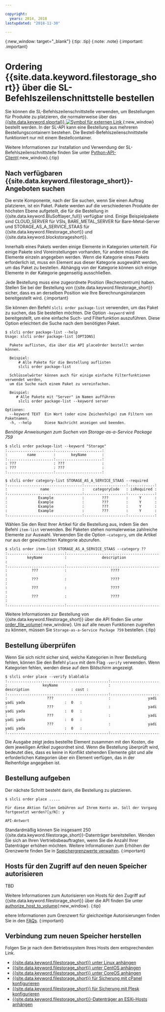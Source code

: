 ```yaml
---

copyright:
  years: 2014, 2018
lastupdated: "2018-11-30"

---
```

{:new_window: target="_blank"}
{:tip: .tip}
{:note: .note}
{:important: .important}

# Ordering {{site.data.keyword.filestorage_short}} über die SL-Befehlszeilenschnittstelle bestellen

Sie können die SL-Befehlszeilenschnittstelle verwenden, um Bestellungen für Produkte zu platzieren, die normalerweise über das [ {{site.data.keyword.slportal}} ![Symbol für externen Link](../../icons/launch-glyph.svg "Symbol für externen Link") ](https://control.softlayer.com/){:new_window} bestellt werden. In der SL-API kann eine Bestellung aus mehreren Bestellungscontainern bestehen. Die Bestell-Befehlszeilenschnittstelle funktioniert nur mit einem Bestellcontainer.

Weitere Informationen zur Installation und Verwendung der SL-Befehlszeilenschnittstelle finden Sie unter [Python-API-Client](https://softlayer-python.readthedocs.io/en/latest/cli.html){:new_window}.{:tip}

## Nach verfügbaren {{site.data.keyword.filestorage_short}}-Angeboten suchen

Die erste Komponente, nach der Sie suchen, wenn Sie einen Auftrag platzieren, ist ein Paket. Pakete werden auf die verschiedenen Produkte der höchsten Ebene aufgeteilt, die für die Bestellung in {{site.data.keyword.BluSoftlayer_full}} verfügbar sind. Einige Beispielpakete sind CLOUD_SERVER für VSIs, BARE_METAL_SERVER für Bare-Metal-Server und STORAGE_AS_A_SERVICE_STAAS für {{site.data.keyword.filestorage_short}} und {{site.data.keyword.blockstorageshort}}.

Innerhalb eines Pakets werden einige Elemente in Kategorien unterteilt. Für einige Pakete sind Voreinstellungen vorhanden, für andere müssen die Elemente einzeln angegeben werden. Wenn die Kategorie eines Pakets erforderlich ist, muss ein Element aus dieser Kategorie ausgewählt werden, um das Paket zu bestellen. Abhängig von der Kategorie können sich einige Elemente in der Kategorie gegenseitig ausschließen.

Jede Bestellung muss eine zugeordnete Position (Rechenzentrum) haben. Stellen Sie bei der Bestellung von {{site.data.keyword.filestorage_short}} sicher, dass es an derselben Position wie Ihre Berechnungsinstanzen bereitgestellt wird.
{:important}

Sie können den Befehl `slcli order package-list` verwenden, um das Paket zu suchen, das Sie bestellen möchten. Die Option `-keyword` wird bereitgestellt, um eine einfache Such- und Filterfunktion auszuführen. Diese Option erleichtert die Suche nach dem benötigten Paket.

```
$ slcli order package-list --help
Usage: slcli order package-list [OPTIONS]

  Pakete auflisten, die über die API placeOrder bestellt werden können.

  Beispiel:
      # Alle Pakete für die Bestellung auflisten
      slcli order package-list

  Schlüsselwörter können auch für einige einfache Filterfunktionen verwendet werden,
  um die Suche nach einem Paket zu vereinfachen.

  Beispiel:
     # Alle Pakete mit "Server" im Namen aufführen
      slcli order package-list --keyword server

Optionen:
  --keyword TEXT  Ein Wort (oder eine Zeichenfolge) zum Filtern von Paketnamen.
  -h, --help      Diese Nachricht anzeigen und beenden.
```

*Benötige Anweisungen zum Suchen von Storage-as-a-Service Package 759*

```
$ slcli order package-list --keyword "Storage"
:.....................:.....................:
:         name        :       keyName       :
:.....................:.....................:
: ???                 : ???                 :
: ???                 : ???                 :
:.....................:.....................:
```

```
$ slcli order category-list STORAGE_AS_A_SERVICE_STAAS --required
:..................................:...................:............:
:               name               :    categoryCode   : isRequired :
:..................................:...................:............:
:              Example             :        ???        :     Y      :
:              Example             :        ???        :     Y      :
:              Example             :        ???        :     Y      :
:              Example             :        ???        :     Y      :
:..................................:...................:............:
```

Wählen Sie den Rest Ihrer Artikel für die Bestellung aus, indem Sie den Befehl `item-list` verwenden. Bei Paketen stehen normalerweise zahlreiche Elemente zur Auswahl. Verwenden Sie die Option `–category`, um die Artikel nur aus der gewünschten Kategorie abzurufen.

```
$ slcli order item-list STORAGE_AS_A_SERVICE_STAAS --category ??
:..........................:..............................................:
:         keyName          :                description                   :
:..........................:..............................................:
:           ???            :                    ????                      :
:           ???            :                    ????                      :
:           ???            :                    ????                      :
:           ???            :                    ????                      :
:..........................:..............................................:
```

Weitere Informationen zur Bestellung von {{site.data.keyword.filestorage_short}} über die API finden Sie unter [order_file_volume](https://softlayer-python.readthedocs.io/en/latest/api/managers/file.html#SoftLayer.managers.file.FileStorageManager.order_file_volume){:new_window}.
Um auf alle neuen Funktionen zugreifen zu können, müssen Sie `Storage-as-a-Service Package 759` bestellen.
{:tip}

## Bestellung überprüfen

Wenn Sie sich nicht sicher sind, welche Kategorien in Ihrer Bestellung fehlen, können Sie den Befehl `place` mit dem Flag `-verify` verwenden. Wenn Kategorien fehlen, werden diese auf dem Bildschirm angezeigt.


```
$ slcli order place --verify blablabla
:..............................................:.................................................:......:
:                keyName                       :                   description                   : cost :
:..............................................:.................................................:......:
:                  ???                         :                 yadi yadi yada                  :  0   :
:                  ???                         :                 yadi yadi yada                  :  0   :
:                  ???                         :                 yadi yadi yada                  :  0   :
:                  ???                         :                 yadi yadi yada                  :  0   :
:..............................................:.................................................:......:
```

Die Ausgabe zeigt jedes bestellte Element zusammen mit den Kosten, die dem jeweiligen Artikel zugeordnet sind. Wenn die Bestellung überprüft wird, bedeutet dies, dass es keine in Konflikt stehenden Elemente gibt und alle erforderlichen Kategorien über ein Element verfügen, das in der Reihenfolge angegeben ist.

## Bestellung aufgeben

Der nächste Schritt besteht darin, die Bestellung zu platzieren.

```
$ slcli order place .....

Für diese Aktion fallen Gebühren auf Ihrem Konto an. Soll der Vorgang fortgesetzt werden?[y/N]: y

API-Antwort
```

Standardmäßig können Sie insgesamt 250 {{site.data.keyword.filestorage_short}}-Datenträger bereitstellen. Wenden Sie sich an Ihren Vertriebsbeauftragten, wenn Sie die Anzahl Ihrer Datenträger erhöhen möchten. Weitere Informationen zum Erhöhen der Grenzwerte finden Sie in [Speichergrenzwerte verwalten](managing-storage-limits.html).
{:important}

## Hosts für den Zugriff auf den neuen Speicher autorisieren

TBD

Weitere Informationen zum Autorisieren von Hosts für den Zugriff auf {{site.data.keyword.filestorage_short}} über die API finden Sie unter [authorize_host_to_volume](https://softlayer-python.readthedocs.io/en/latest/api/managers/file.html#SoftLayer.managers.file.FileStorageManager.authorize_host_to_volume){:new_window}.
{:tip}

eitere Informationen zum Grenzwert für gleichzeitige Autorisierungen finden Sie in den [FAQs](faqs.html).
{:important}

## Verbindung zum neuen Speicher herstellen

Folgen Sie je nach dem Betriebssystem Ihres Hosts dem entsprechenden Link.
- [{{site.data.keyword.filestorage_short}} unter Linux anhängen](accessing-file-storage-linux.html)
- [{{site.data.keyword.filestorage_short}} unter CentOS anhängen](mounting-nsf-file-storage.html)
- [{{site.data.keyword.filestorage_short}} unter CoreOS anhängen](mounting-storage-coreos.html)
- [{{site.data.keyword.filestorage_short}} für Sicherung mit cPanel konfigurieren](configure-backup-cpanel.html)
- [{{site.data.keyword.filestorage_short}} für Sicherung mit Plesk konfigurieren](configure-backup-plesk.html)
- [{{site.data.keyword.filestorage_short}}-Datenträger an ESXi-Hosts anhängen](architecture-guide-file-storage-vmware.html)

